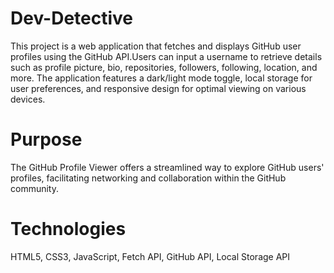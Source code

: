 # Dev-Detective
This project is a web application that fetches and displays GitHub user profiles using the GitHub API.Users can input a username to retrieve details such as profile picture, bio, repositories, followers, following, location, and more. The application features a dark/light mode toggle, local storage for user preferences, and responsive design for optimal viewing on various devices.

# Purpose
The GitHub Profile Viewer offers a streamlined way to explore GitHub users' profiles, facilitating networking and collaboration within the GitHub community.

# Technologies
HTML5, CSS3, JavaScript, Fetch API, GitHub API, Local Storage API
